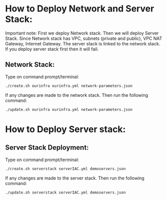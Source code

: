 # How to Deploy Network and Server Stack:

Important note: First we deploy Network stack. Then we will deploy Server Stack. Since Network stack has VPC, subnets (private and public), VPC NAT Gateway, Internet Gateway. The server stack is linked to the network stack. If you deploy server stack first then it will fail.

## Network Stack:

Type on command prompt/terminal:

`./create.sh ourinfra ourinfra.yml network-parameters.json`
 
If any changes are made to the network stack. Then run the following command:

`./update.sh ourinfra ourinfra.yml network-parameters.json`

# How to Deploy Server stack:

## Server Stack Deployment:

Type on command prompt/terminal:

 `./create.sh serverstack serverIAC.yml demoservers.json`
 
If any changes are made to the server stack. Then run the following command:
 
 `./update.sh serverstack serverIAC.yml demoservers.json`
